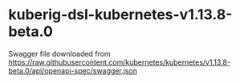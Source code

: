 # kuberig-dsl-kubernetes-v1.13.8-beta.0

Swagger file downloaded from https://raw.githubusercontent.com/kubernetes/kubernetes/v1.13.8-beta.0/api/openapi-spec/swagger.json
